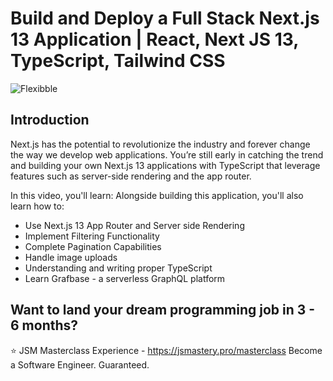 # Build and Deploy a Full Stack Next.js 13 Application | React, Next JS 13, TypeScript, Tailwind CSS
![Flexibble](https://i.ibb.co/CvSk76H/Thumbnail.png)

## Introduction
Next.js has the potential to revolutionize the industry and forever change the way we develop web applications. You’re still early in catching the trend and building your own Next.js 13 applications with TypeScript that leverage features such as server-side rendering and the app router.
 
In this video, you'll learn:
Alongside building this application, you'll also learn how to:
- Use Next.js 13 App Router and Server side Rendering
- Implement Filtering Functionality
- Complete Pagination Capabilities
- Handle image uploads
- Understanding and writing proper TypeScript
- Learn Grafbase - a serverless GraphQL platform

## Want to land your dream programming job in 3 - 6 months?
⭐ JSM Masterclass Experience - https://jsmastery.pro/masterclass
Become a Software Engineer. Guaranteed.
